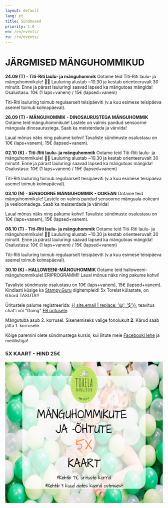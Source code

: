 ```yaml
---
layout: default
lang: et
title: Sündmused
priority: 1.0
en: /en/events/
ru: /ru/events/
---
```

# JÄRGMISED MÄNGUHOMMIKUD


**24.09 (T) - Titi-Riti laulu- ja mänguhommik**
Ootame teid Titi-Riti laulu- ja mänguhommikule! 🥳🥳
Lauluring alustab ~10.30 ja kestab orienteeruvalt 30 minutit.
Enne ja pärast lauluringi saavad lapsed ka mängutoas mängida!
Osalustasu: 10€ (1 laps+vanem) / 15€ (lapsed+vanem)

Titi-Riti lauluring toimub regulaarselt teisipäeviti (v.a kuu esimese teisipäeva asemel toimub kolmapäeval).


**26.09 (T) - MÄNGUHOMMIK - DINOSAURUSTEGA MÄNGUHOMMIK**
Ootame teid mänguhommikule! 
Lastele on valmis pandud sensoorne mänguala dinosaurustega. 
Saab ka meisterdada ja värvida! 

Laual mõnus näks ning pakume kohvi!
Tavaliste sündmuste osalustasu on 10€ (laps+vanem), 15€ (lapsed+vanem). 

**02.10 (K) - Titi-Riti laulu- ja mänguhommik**
Ootame teid Titi-Riti laulu- ja mänguhommikule! 🥳🥳
Lauluring alustab ~10.30 ja kestab orienteeruvalt 30 minutit.
Enne ja pärast lauluringi saavad lapsed ka mängutoas mängida!
Osalustasu: 10€ (1 laps+vanem) / 15€ (lapsed+vanem)

Titi-Riti lauluring toimub regulaarselt teisipäeviti (v.a kuu esimese teisipäeva asemel toimub kolmapäeval).

**03.10 (N) - SENSOORNE MÄNGUHOMMIK - OOKEAN**
Ootame teid mänguhommikule! 
Lastele on valmis pandud sensoorne mänguala ookeani ja veeloomadega. 
Saab ka meisterdada ja värvida! 

Laual mõnus näks ning pakume kohvi!
Tavaliste sündmuste osalustasu on 10€ (laps+vanem), 15€ (lapsed+vanem). 


**08.10 (T) - Titi-Riti laulu- ja mänguhommik**
Ootame teid Titi-Riti laulu- ja mänguhommikule! 🥳🥳
Lauluring alustab ~10.30 ja kestab orienteeruvalt 30 minutit.
Enne ja pärast lauluringi saavad lapsed ka mängutoas mängida!
Osalustasu: 10€ (1 laps+vanem) / 15€ (lapsed+vanem)

Titi-Riti lauluring toimub regulaarselt teisipäeviti (v.a kuu esimese teisipäeva asemel toimub kolmapäeval).



**30.10 (K) - HALLOWEENI-MÄNGUHOMMIK**
Ootame teid halloweeni-mänguhommikule! 
ERIPROGRAMM!!
Laual mõnus näks ning pakume kohvi!



Tavaliste sündmuste osalustasu on 10€ (laps+vanem), 15€ (lapsed+vanem).
Kindlasti küsige ka [Stampy.Guru](https://stampy.guru/) digitempleid! 
5x Torelat külastate, on 6.kord TASUTA!!

Üritustele palume registreerida: [{{ site.email | replace: '@', '$'}}](mailto), teavitus chat'i või "Going" [FB üritusele](https://www.facebook.com/pg/Torelamangutuba/events/).

Mängutuba asub 2. korrusel. Sisenemiseks valige fonolukult **2**. Kärud saab jätta 1. korrusele.
 
Kõige paremini olete sündmustega kursis, kui liitute meie [Facebooki lehe](https://www.facebook.com/Torelamangutuba/events/) ja meililistiga! 


### 5X KAART - HIND 25€


<img alt="5xkaart" src="5x-kaart.png" height="450">




